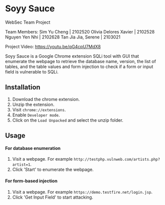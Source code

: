 # Soyy Sauce
WebSec Team Project

Team Members: 
Sim Yu Cheng          | 2102520 
Olivia Delores Xavier | 2102528
Nguyen Yen Nhi        | 2102628
Tan Jia Jia, Serene   | 2103021

Project Video: https://youtu.be/qG4cpU7MdX8

Soyy Sauce is a Google Chrome extension SQLi tool with GUI that enumerate the webpage to retrieve the database name, version, the list of tables, and the table values and form injection to check if a form or input field is vulnerable to SQLi.

## Installation
1. Download the chrome extension.
2. Unzip the extension.
3. Visit `chrome://extensions`.
4. Enable `Developer mode`.
5. Click on the `Load Unpacked` and select the unzip folder.

## Usage
#### For database enumeration
1. Visit a webpage. For example `http://testphp.vulnweb.com/artists.php?artist=1`.
2. Click 'Start' to enumerate the webpage.
#### For form-based injection
1. Visit a webpage. For example `https://demo.testfire.net/login.jsp`.
2. Click 'Get Input Field' to start attacking.

